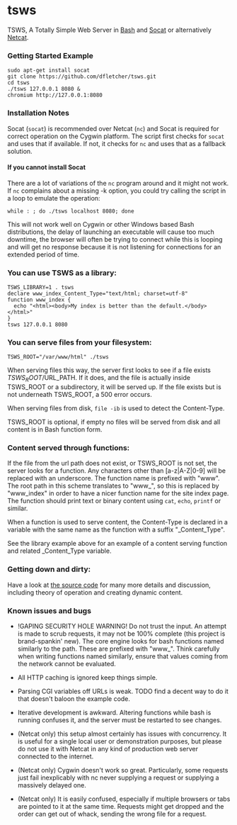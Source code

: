 # tsws

TSWS, A Totally Simple Web Server in [Bash](https://www.gnu.org/software/bash/)
and [Socat](http://www.dest-unreach.org/socat/) or alternatively
[Netcat](http://nc110.sourceforge.net/).

### Getting Started Example

    sudo apt-get install socat
    git clone https://github.com/dfletcher/tsws.git
    cd tsws
    ./tsws 127.0.0.1 8080 &
    chromium http://127.0.0.1:8080

### Installation Notes

Socat (`socat`) is recommended over Netcat (`nc`) and Socat is required for
correct operation on the Cygwin platform. The script first checks for `socat`
and uses that if available. If not, it checks for `nc` and uses that as a
fallback solution.

#### If you cannot install Socat

There are a lot of variations of the `nc` program around and it might not work.
If `nc` complains about a missing -k option, you could try calling the script in
a loop to emulate the operation:

    while : ; do ./tsws localhost 8080; done

This will not work well on Cygwin or other Windows based Bash distributions, the
delay of launching an executable will cause too much downtime, the browser will
often be trying to connect while this is looping and will get no response
because it is not listening for connections for an extended period of time.

### You can use TSWS as a library:

    TSWS_LIBRARY=1 . tsws
    declare www_index_Content_Type="text/html; charset=utf-8"
    function www_index {
      echo "<html><body>My index is better than the default.</body></html>"
    }
    tsws 127.0.0.1 8080

### You can serve files from your filesystem:

    TSWS_ROOT="/var/www/html" ./tsws

When serving files this way, the server first looks to see if a file exists
$TSWS_ROOT/$URL_PATH. If it does, and the file is actually inside TSWS_ROOT or
a subdirectory, it will be served up. If the file exists but is not underneath
TSWS_ROOT, a 500 error occurs.

When serving files from disk, `file -ib` is used to detect the Content-Type.

TSWS_ROOT is optional, if empty no files will be served from disk and all content is in Bash function form.

### Content served through functions:

If the file from the url path does not exist, or TSWS_ROOT is not set, the
server looks for a function. Any characters other than [a-z|A-Z|0-9] will be
replaced with an underscore. The function name is prefixed with "www". The root
path in this scheme translates to "www_", so this is replaced by "www_index" in
order to have a nicer function name for the site index page. The function
should print text or binary content using `cat`, `echo`, `printf` or similar.

When a function is used to serve content, the Content-Type is declared in a
variable with the same name as the function with a suffix "_Content_Type".

See the library example above for an example of a content serving function and related _Content_Type variable.

### Getting down and dirty:

Have a look at
[the source code](https://github.com/dfletcher/tsws/blob/master/tsws)
for many more details and discussion, including theory of operation and
creating dynamic content.

### Known issues and bugs

- !GAPING SECURITY HOLE WARNING!
  Do not trust the input. An attempt is made to scrub requests, it may not
  be 100% complete (this project is brand-spankin' new). The core engine
  looks for bash functions named similarly to the path. These are prefixed
  with "www_". Think carefully when writing functions named similarly,
  ensure that values coming from the network cannot be evaluated.

- All HTTP caching is ignored keep things simple.

- Parsing CGI variables off URLs is weak. TODO find a decent way to do it
  that doesn't baloon the example code.

- Iterative development is awkward. Altering functions while bash is
  running confuses it, and the server must be restarted to see changes.

- (Netcat only) this setup almost certainly has issues with concurrency. It is
  useful for a single local user or demonstration purposes, but please do not
  use it with Netcat in any kind of production web server connected to the
  internet.

- (Netcat only) Cygwin doesn't work so great. Particularly, some requests just
  fail inexplicably with nc never supplying a request or supplying a massively
  delayed one.

- (Netcat only) It is easily confused, especially if multiple browsers or tabs
  are pointed to it at the same time. Requests might get dropped and the order
  can get out of whack, sending the wrong file for a request.

